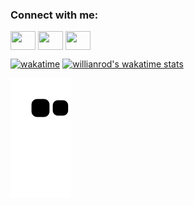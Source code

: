 <h3 align="left">Connect with me:</h3>
<p align="left">
<a href="https://www.linkedin.com/in/amorelli-lorenzo/" target="blank"><img align="center" src="https://cdn.jsdelivr.net/npm/simple-icons@3.0.1/icons/linkedin.svg" alt="" height="30" width="40" /></a>
<a href="https://www.instagram.com/international_soup/" target="blank"><img align="center" src="https://cdn.jsdelivr.net/npm/simple-icons@3.0.1/icons/instagram.svg" alt="" height="30" width="40" /></a>
<a href="https://youtube.com/@lorenzoamorelli" target="blank"><img align="center" src="https://cdn.jsdelivr.net/npm/simple-icons@3.0.1/icons/youtube.svg" alt="" height="30" width="40" /></a>
</p>


[![wakatime](https://wakatime.com/badge/user/d959bdc1-f33b-4e33-a72b-713c9d66b86b.svg)](https://wakatime.com/@d959bdc1-f33b-4e33-a72b-713c9d66b86b)
[![willianrod's wakatime stats](https://github-readme-stats.vercel.app/api/wakatime?username=mikeabbott10)](https://github.com/anuraghazra/github-readme-stats)


![snake gif](https://github.com/mikeabbott10/mikeabbott10/blob/output/github-contribution-grid-snake.svg)
